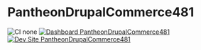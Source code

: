 # PantheonDrupalCommerce481

![CI none](https://img.shields.io/badge/ci-none-orange.svg)
[![Dashboard PantheonDrupalCommerce481](https://img.shields.io/badge/dashboard-PantheonDrupalCommerce481-yellow.svg)](https://dashboard.pantheon.io/sites/fb214ddc-5b5e-40fc-9935-f21aa59ce4c2#dev/code)
[![Dev Site PantheonDrupalCommerce481](https://img.shields.io/badge/site-PantheonDrupalCommerce481-blue.svg)](http://dev-PantheonDrupalCommerce481.pantheonsite.io/)